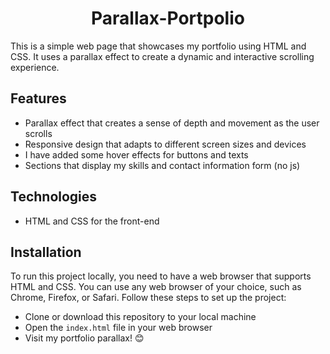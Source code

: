 <h1 align="center">Parallax-Portpolio</h1>

This is a simple web page that showcases my portfolio using HTML and CSS. It uses a parallax effect to create a dynamic and interactive scrolling experience.

## Features

- Parallax effect that creates a sense of depth and movement as the user scrolls
- Responsive design that adapts to different screen sizes and devices
- I have added some hover effects for buttons and texts
- Sections that display my skills and contact information form (no js)

## Technologies

- HTML and CSS for the front-end

## Installation

To run this project locally, you need to have a web browser that supports HTML and CSS. You can use any web browser of your choice, such as Chrome, Firefox, or Safari. Follow these steps to set up the project:

- Clone or download this repository to your local machine
- Open the `index.html` file in your web browser
- Visit my portfolio parallax! 😊
